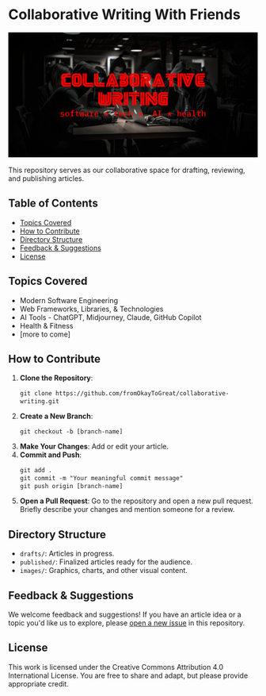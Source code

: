 # Collaborative Writing With Friends

![Collaborative Writing Banner](assets/collaborative-writing.png)

This repository serves as our collaborative space for drafting, reviewing, and publishing articles.

## Table of Contents

- [Topics Covered](#topics-covered)
- [How to Contribute](#how-to-contribute)
- [Directory Structure](#directory-structure)
- [Feedback & Suggestions](#feedback--suggestions)
- [License](#license)

## Topics Covered

- Modern Software Engineering
- Web Frameworks, Libraries, & Technologies
- AI Tools - ChatGPT, Midjourney, Claude, GitHub Copilot
- Health & Fitness
- [more to come]

## How to Contribute

1. **Clone the Repository**:
   ```
   git clone https://github.com/fromOkayToGreat/collaborative-writing.git
   ```
2. **Create a New Branch**:
   ```
   git checkout -b [branch-name]
   ```
3. **Make Your Changes**: Add or edit your article.
4. **Commit and Push**:
   ```
   git add .
   git commit -m "Your meaningful commit message"
   git push origin [branch-name]
   ```
5. **Open a Pull Request**: Go to the repository and open a new pull request. Briefly describe your changes and mention someone for a review.

## Directory Structure

- `drafts/`: Articles in progress.
- `published/`: Finalized articles ready for the audience.
- `images/`: Graphics, charts, and other visual content.

## Feedback & Suggestions

We welcome feedback and suggestions! If you have an article idea or a topic you'd like us to explore, please [open a new issue](repository-link/issues) in this repository.

## License

This work is licensed under the Creative Commons Attribution 4.0 International License. You are free to share and adapt, but please provide appropriate credit.
